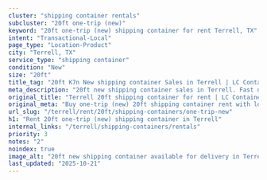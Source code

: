 ```yaml
---
cluster: "shipping container rentals"
subcluster: "20ft one-trip (new)"
keyword: "20ft one-trip (new) shipping container for rent Terrell, TX"
intent: "Transactional-Local"
page_type: "Location-Product"
city: "Terrell, TX"
service_type: "shipping container"
condition: "New"
size: "20ft"
title_tag: "20ft K7n New shipping container Sales in Terrell | LC Container"
meta_description: "20ft new shipping container sales in Terrell. Fast delivery, competitive pricing. Serving shipping containers area. Quote ID: MJA. Call (214) 524-4168 for your free quote today."
original_title: "Terrell 20ft shipping container for rent | LC Container"
original_meta: "Buy one-trip (new) 20ft shipping container rent with local delivery in Terrell, TX. LC Container — local Since 2003. Request a fast quote today."
url_slug: "/terrell/rent/20ft/shipping-containers/one-trip-new"
h1: "Rent 20ft one-trip (new) shipping container in Terrell"
internal_links: "/terrell/shipping-containers/rentals"
priority: 3
notes: "2"
noindex: true
image_alt: "20ft new shipping container available for delivery in Terrell"
last_updated: "2025-10-21"
---
```


<!-- TODO: Add unique city/inventory copy, images, and internal links here. -->
